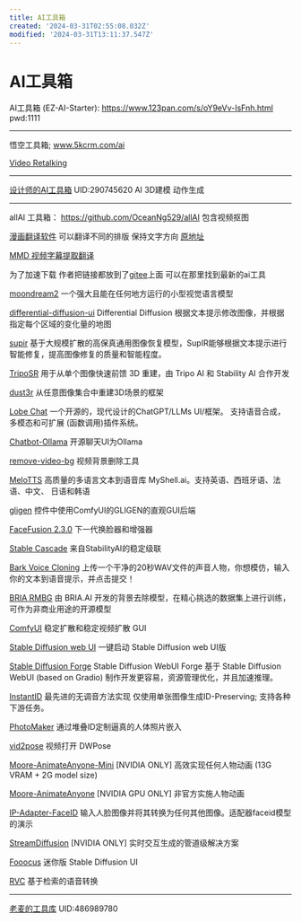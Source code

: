 ```yaml
---
title: AI工具箱
created: '2024-03-31T02:55:08.032Z'
modified: '2024-03-31T13:11:37.547Z'
---
```


# AI工具箱

AI工具箱 (EZ-AI-Starter):
https://www.123pan.com/s/oY9eVv-IsFnh.html pwd:1111

---

悟空工具箱;
www.5kcrm.com/ai

[Video Retalking](https://www.5kcrm.com/chat/id/20) 
[]()

---

[设计师的AI工具箱](https://space.bilibili.com/290745620) UID:290745620
AI 3D建模 动作生成

---

allAI 工具箱：
https://github.com/OceanNg529/allAI
包含视频抠图

[漫画翻译软件](https://gitee.com/allAI-tools/manga-image-translator) 可以翻译不同的排版 保持文字方向 [原地址](https://github.com/zyddnys/manga-image-translator) 

[MMD 视频字幕提取翻译](https://github.com/PatchyVideo/MMDOCR-HighPerformance)

为了加速下载 作者把链接都放到了[gitee](https://gitee.com/ocean125/)上面 可以在那里找到最新的ai工具

[moondream2](https://gitee.com/ocean125/moondream-allAI) 一个强大且能在任何地方运行的小型视觉语言模型

[differential-diffusion-ui](https://gitee.com/ocean125/differentialdiffusionui-allAI) Differential Diffusion   根据文本提示修改图像，并根据指定每个区域的变化量的地图

[supir](https://gitee.com/ocean125/supir-allAI) 基于大规模扩散的高保真通用图像恢复模型，SupIR能够根据文本提示进行智能修复，提高图像修复的质量和智能程度。

[TripoSR](https://gitee.com/ocean125/triposr-allAI) 用于从单个图像快速前馈 3D 重建，由 Tripo AI 和 Stability AI   合作开发

[dust3r](https://gitee.com/ocean125/dust3r-allAI) 从任意图像集合中重建3D场景的框架

[Lobe Chat](https://gitee.com/ocean125/lobe-allAI) 一个开源的，现代设计的ChatGPT/LLMs UI/框架。   支持语音合成，多模态和可扩展 (函数调用)插件系统。

[Chatbot-Ollama](https://gitee.com/ocean125/chatbotollama-allAI) 开源聊天UI为Ollama

[remove-video-bg](https://gitee.com/ocean125/removevideobg-allAI) 视频背景删除工具

[MeloTTS](https://gitee.com/ocean125/melotts-allAI) 高质量的多语言文本到语音库   MyShell.ai。支持英语、西班牙语、法语、中文、 日语和韩语

[gligen](https://gitee.com/ocean125/gligen-allAI) 控件中使用ComfyUI的GLIGEN的直观GUI后端

[FaceFusion 2.3.0](https://gitee.com/ocean125/facefusion-allAI) 下一代换脸器和增强器

[Stable Cascade](https://gitee.com/ocean125/stablecascade-allAI) 来自StabilityAI的稳定级联

[Bark Voice Cloning](https://gitee.com/ocean125/barkvoicecloning-allAI) 上传一个干净的20秒WAV文件的声音人物，你想模仿，输入你的文本到语音提示，并点击提交！

[BRIA RMBG](https://gitee.com/ocean125/briarmbg-allAI) 由 BRIA.AI   开发的背景去除模型，在精心挑选的数据集上进行训练，可作为非商业用途的开源模型

[ComfyUI](https://gitee.com/ocean125/comfyui-allAI) 稳定扩散和稳定视频扩散 GUI

[Stable Diffusion web UI](https://gitee.com/ocean125/automatic1111-allAI) 一键启动 Stable Diffusion web UI版

[Stable Diffusion Forge](https://gitee.com/allAI-tools/stablediffusionforge) Stable Diffusion WebUI Forge 基于 Stable Diffusion WebUI (based   on Gradio) 制作开发更容易，资源管理优化，并且加速推理。

[InstantID](https://gitee.com/ocean125/instantid-allAI) 最先进的无调音方法实现 仅使用单张图像生成ID-Preserving;   支持各种下游任务。

[PhotoMaker](https://gitee.com/ocean125/photomaker-allAI) 通过堆叠ID定制逼真的人体照片嵌入

[vid2pose](https://gitee.com/ocean125/vid2pose-allAI) 视频打开 DWPose

[Moore-AnimateAnyone-Mini](https://gitee.com/ocean125/mooreanimateanyonemini-allAI) [NVIDIA ONLY] 高效实现任何人物动画 (13G VRAM + 2G model size)

[Moore-AnimateAnyone](https://gitee.com/ocean125/mooreanimateanyone-allAI) [NVIDIA GPU ONLY] 非官方实施人物动画

[IP-Adapter-FaceID](https://gitee.com/ocean125/faceid-allAI) 输入人脸图像并将其转换为任何其他图像。适配器faceid模型的演示

[StreamDiffusion](https://gitee.com/ocean125/streamdiffusion-allAI) [NVIDIA ONLY] 实时交互生成的管道级解决方案

[Fooocus](https://gitee.com/ocean125/fooocus-allAI) 迷你版 Stable Diffusion UI

[RVC](https://gitee.com/ocean125/rvc-allAI) 基于检索的语音转换

---

[老麦的工具库](https://space.bilibili.com/486989780) UID:486989780
